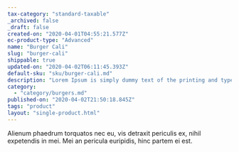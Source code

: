 ```yaml
---
tax-category: "standard-taxable"
_archived: false
_draft: false
created-on: "2020-04-01T04:55:21.577Z"
ec-product-type: "Advanced"
name: "Burger Cali"
slug: "burger-cali"
shippable: true
updated-on: "2020-04-02T06:11:45.393Z"
default-sku: "sku/burger-cali.md"
description: "Lorem Ipsum is simply dummy text of the printing and typesetting industry."
category:
  - "category/burgers.md"
published-on: "2020-04-02T21:50:18.845Z"
tags: "product"
layout: "single-product.html"
---
```


Alienum phaedrum torquatos nec eu, vis detraxit periculis ex, nihil expetendis in mei. Mei an pericula euripidis, hinc partem ei est.
